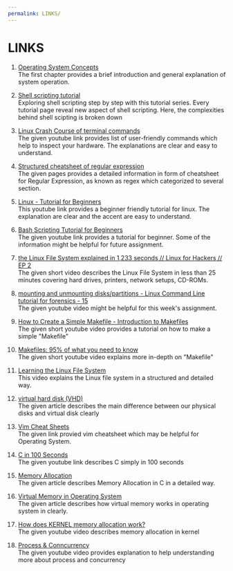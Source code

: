 ```yaml
---
permalink: LINKS/
---
```


# LINKS

1. [Operating System Concepts](https://www.os-book.com/OS10/slide-dir/)<br>
The first chapter provides a brief introduction and general explanation of system operation.

2. [Shell scripting tutorial](https://www.shellscript.sh/)<br>
Exploring shell scripting step by step with this tutorial series. Every tutorial page reveal new aspect of shell scripting. Here, the complexities behind shell scipting is broken down

3. [Linux Crash Course of terminal commands](https://www.youtube.com/watch?v=oGyJr-iUwt8)<br>
The given youtube link provides list of user-friendly commands which help to inspect your hardware. The explanations are clear and easy to understand.

4. [Structured cheatsheet of regular expression](https://cheatography.com/davechild/cheat-sheets/regular-expressions/)<br>
The given pages provides a detailed information in form of cheatsheet for Regular Expression, as known as regex which categorized to several section.

5. [Linux - Tutorial for Beginners ](https://www.youtube.com/watch?v=BMGixkvJ-6w)<br>
This youtube link provides a beginner friendly tutorial for linux. The explanation are clear and the accent are easy to understand.

6. [Bash Scripting Tutorial for Beginners](https://www.youtube.com/watch?v=tK9Oc6AEnR4)<br>
The given youtube link provides a tutorial for beginner. Some of the information might be helpful for future assignment.

7. [the Linux File System explained in 1,233 seconds // Linux for Hackers // EP 2](https://www.youtube.com/watch?v=A3G-3hp88mo)<br>
The given short video describes the Linux File System in less than 25 minutes covering  hard drives, printers, network setups, CD-ROMs.

8. [mounting and unmounting disks/partitions - Linux Command Line tutorial for forensics - 15](https://www.youtube.com/watch?v=F-a_BBAGfkE)<br>
The given youtube video might be helpful for this week's assignment.

9. [How to Create a Simple Makefile - Introduction to Makefiles](https://www.youtube.com/watch?v=_r7i5X0rXJk)<br>
The given short youtube video provides a tutorial on how to make a simple "Makefile"

10. [Makefiles: 95% of what you need to know](https://www.youtube.com/watch?v=DtGrdB8wQ_8)<br>
The given short youtube video explains more in-depth on "Makefile"

11. [Learning the Linux File System](https://www.youtube.com/watch?v=HIXzJ3Rz9po)<br>
This video explains the Linux file system in a structured and detailed way.

12. [virtual hard disk (VHD)](https://www.techtarget.com/searchvirtualdesktop/definition/virtual-hard-disk-VHD) <br>
The given article describes the main difference between our physical disks and virtual disk clearly

13. [Vim Cheat Sheets](https://vim.rtorr.com/) <br>
The given link provied vim cheatsheet which may be helpful for Operating System.

14. [C in 100 Seconds](https://www.youtube.com/watch?v=U3aXWizDbQ4) <br>
The given youtube link describes C simply in 100 seconds

15. [Memory Allocation](https://www.cs.uah.edu/~rcoleman/Common/C_Reference/MemoryAlloc.html) <br>
The given article describes Memory Allocation in C in a detailed way.

16. [Virtual Memory in Operating System](https://www.geeksforgeeks.org/virtual-memory-in-operating-system/) <br>
The given article describes how virtual memory works in operating system in clearly.

17. [How does KERNEL memory allocation work?](https://www.youtube.com/watch?v=NC_qkXznvkg) <br>
The given youtube video describes memory allocation in kernel

18. [Process & Conncurrency](https://www.youtube.com/watch?v=-pL2fAdb7Kw) <br>
The given youtube video provides explanation to help understanding more about process and concurrency
